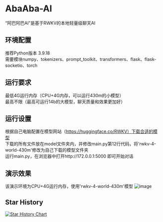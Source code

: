 # AbaAba-AI
“阿巴阿巴AI”是基于RWKV的本地轻量级聊天AI

## 环境配置
推荐Python版本 3.9.18  
需要模块numpy、tokenizers、prompt_toolkit、transformers、flask、flask-socketio、torch  

## 运行要求
最低4G运行内存（CPU+4G内存，可以运行430m的小模型）  
最高不限（最高可运行14b的大模型，聊天质量和效果更加好）  

## 运行设置
根据自己电脑配置在模型网站（https://huggingface.co/RWKV）下载合适的模型  
下载的所有文件放在model文件夹内，并修改main.py第12行代码，将'rwkv-4-world-430m'修改为自己下载的模型文件夹  
运行main.py，在浏览器中打开http://172.0.0.1:5000 即可开始对话  

## 演示效果
该演示环境为CPU+4G运行内存，使用'rwkv-4-world-430m'模型
![image](https://picshack.net/ib/JmNDSYUKX6.gif)

## Star History

[![Star History Chart](https://api.star-history.com/svg?repos=bilibini/AbaAba-AI&type=Date)](https://star-history.com/#bilibini/AbaAba-AI&Date)
